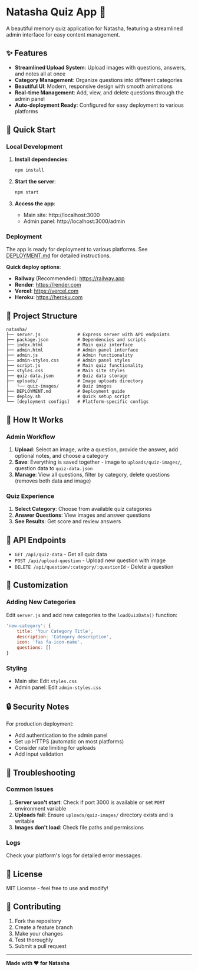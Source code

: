 # Natasha Quiz App 🎉

A beautiful memory quiz application for Natasha, featuring a streamlined admin interface for easy content management.

## ✨ Features

- **Streamlined Upload System**: Upload images with questions, answers, and notes all at once
- **Category Management**: Organize questions into different categories
- **Beautiful UI**: Modern, responsive design with smooth animations
- **Real-time Management**: Add, view, and delete questions through the admin panel
- **Auto-deployment Ready**: Configured for easy deployment to various platforms

## 🚀 Quick Start

### Local Development

1. **Install dependencies**:
   ```bash
   npm install
   ```

2. **Start the server**:
   ```bash
   npm start
   ```

3. **Access the app**:
   - Main site: http://localhost:3000
   - Admin panel: http://localhost:3000/admin

### Deployment

The app is ready for deployment to various platforms. See [DEPLOYMENT.md](./DEPLOYMENT.md) for detailed instructions.

**Quick deploy options**:
- **Railway** (Recommended): https://railway.app
- **Render**: https://render.com
- **Vercel**: https://vercel.com
- **Heroku**: https://heroku.com

## 📁 Project Structure

```
natasha/
├── server.js              # Express server with API endpoints
├── package.json           # Dependencies and scripts
├── index.html             # Main quiz interface
├── admin.html             # Admin panel interface
├── admin.js               # Admin functionality
├── admin-styles.css       # Admin panel styles
├── script.js              # Main quiz functionality
├── styles.css             # Main site styles
├── quiz-data.json         # Quiz data storage
├── uploads/               # Image uploads directory
│   └── quiz-images/       # Quiz images
├── DEPLOYMENT.md          # Deployment guide
├── deploy.sh              # Quick setup script
└── [deployment configs]   # Platform-specific configs
```

## 🎯 How It Works

### Admin Workflow
1. **Upload**: Select an image, write a question, provide the answer, add optional notes, and choose a category
2. **Save**: Everything is saved together - image to `uploads/quiz-images/`, question data to `quiz-data.json`
3. **Manage**: View all questions, filter by category, delete questions (removes both data and image)

### Quiz Experience
1. **Select Category**: Choose from available quiz categories
2. **Answer Questions**: View images and answer questions
3. **See Results**: Get score and review answers

## 🔧 API Endpoints

- `GET /api/quiz-data` - Get all quiz data
- `POST /api/upload-question` - Upload new question with image
- `DELETE /api/question/:category/:questionId` - Delete a question

## 🎨 Customization

### Adding New Categories
Edit `server.js` and add new categories to the `loadQuizData()` function:

```javascript
'new-category': {
    title: 'Your Category Title',
    description: 'Category description',
    icon: 'fas fa-icon-name',
    questions: []
}
```

### Styling
- Main site: Edit `styles.css`
- Admin panel: Edit `admin-styles.css`

## 🔒 Security Notes

For production deployment:
- Add authentication to the admin panel
- Set up HTTPS (automatic on most platforms)
- Consider rate limiting for uploads
- Add input validation

## 🐛 Troubleshooting

### Common Issues

1. **Server won't start**: Check if port 3000 is available or set `PORT` environment variable
2. **Uploads fail**: Ensure `uploads/quiz-images/` directory exists and is writable
3. **Images don't load**: Check file paths and permissions

### Logs
Check your platform's logs for detailed error messages.

## 📝 License

MIT License - feel free to use and modify!

## 🤝 Contributing

1. Fork the repository
2. Create a feature branch
3. Make your changes
4. Test thoroughly
5. Submit a pull request

---

**Made with ❤️ for Natasha** 